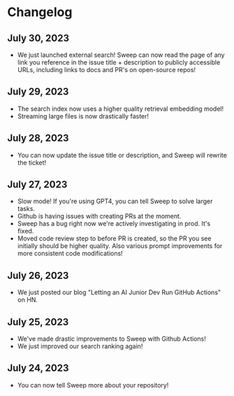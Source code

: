 # Changelog

## July 30, 2023
- We just launched external search! Sweep can now read the page of any link you reference in the issue title + description to publicly accessible URLs, including links to docs and PR's on open-source repos!

## July 29, 2023
- The search index now uses a higher quality retrieval embedding model!
- Streaming large files is now drastically faster!

## July 28, 2023
- You can now update the issue title or description, and Sweep will rewrite the ticket!

## July 27, 2023
- Slow mode! If you're using GPT4, you can tell Sweep to solve larger tasks.
- Github is having issues with creating PRs at the moment.
- Sweep has a bug right now we're actively investigating in prod. It's fixed.
- Moved code review step to before PR is created, so the PR you see initially should be higher quality. Also various prompt improvements for more consistent code modifications!

## July 26, 2023
- We just posted our blog "Letting an AI Junior Dev Run GitHub Actions" on HN.

## July 25, 2023
- We've made drastic improvements to Sweep with Github Actions!
- We just improved our search ranking again!

## July 24, 2023
- You can now tell Sweep more about your repository!
